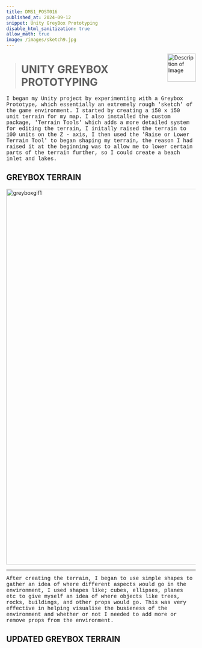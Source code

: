 ```yaml
---
title: DMS1_POST016
published_at: 2024-09-12
snippet: Unity GreyBox Prototyping
disable_html_sanitization: true
allow_math: true
image: /images/sketch9.jpg
---
```


<img src="https://i.pinimg.com/originals/4a/55/c3/4a55c3a273541901ee3c82e91ddb3f2f.gif" alt="Description of Image" style="float:right; margin-left:20px; width:75px; height:auto;">

># **UNITY GREYBOX PROTOTYPING**

<style>
  .custom-font {
    font-family: 'Courier New', Courier, monospace;
  }
</style>

<p class="custom-font">
I began my Unity project by experimenting with a Greybox Prototype, which essentially an extremely rough 'sketch' of the game environment. I started by creating a 150 x 150 unit terrain for my map. I also installed the custom package, 'Terrain Tools' which adds a more detailed system for editing the terrain, I initally raised the terrain to 100 units on the Z - axis, I then used the 'Raise or Lower Terrain Tool' to began shaping my terrain, the reason I had raised it at the beginning was to allow me to lower certain parts of the terrain further, so I could create a beach inlet and lakes. 

## **GREYBOX TERRAIN**

<img src="\static\UnityDocumentation\GreyboxGif#1.gif" alt="greyboxgif1" width="1000" height="1000">

---

<style>
  .custom-font {
    font-family: 'Courier New', Courier, monospace;
  }
</style>

<p class="custom-font">
After creating the terrain, I began to use simple shapes to gather an idea of where different aspects would go in the environment, I used shapes like; cubes, ellipses, planes etc to give myself an idea of where objects like trees, rocks, buildings, and other props would go. This was very effective in helping visualise the busieness of the environment and whether or not I needed to add more or remove props from the environment.

## **UPDATED GREYBOX TERRAIN**